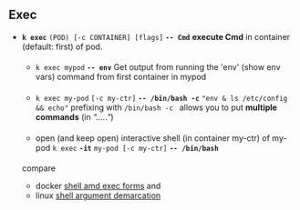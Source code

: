 

## Exec

- **`k exec`** `(POD) [-c CONTAINER] [flags]` **`-- Cmd`** 
**execute Cmd** in container (default: first) of pod.

    ####
    - `k exec mypod` **`-- env`**
    Get output from running the 'env' (show env vars) command from first container in mypod
    
    ####
    - `k exec my-pod` `[-c my-ctr]` **`-- /bin/bash -c`** `"env & ls /etc/config && echo"` 
    prefixing with `/bin/bash -c ` allows you to put **multiple commands** (in _"....."_)
    
    ####
    - open (and keep open) interactive shell (in container my-ctr) of my-pod 
    `k exec` **`-it`** `my-pod [-c my-ctr]` **`-- /bin/bash`**

    ####
    compare
    - docker [ shell amd exec forms](../../../../../docker/main/container/init/exec_shell_forms.md) and 
    - linux [shell argument demarcation](../../../../../../../os/linux/shell_command_invocation/arg_demarc.md)










